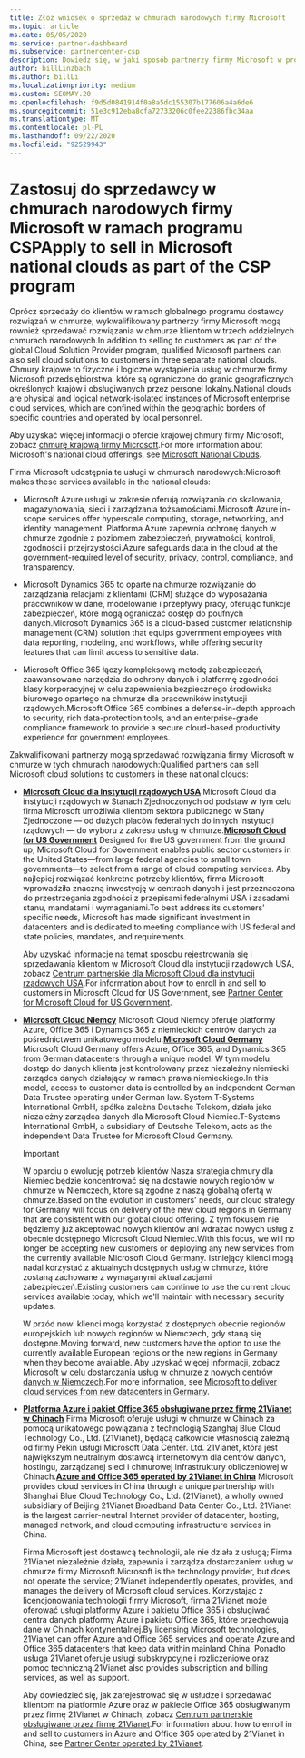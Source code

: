 ```yaml
---
title: Złóż wniosek o sprzedaż w chmurach narodowych firmy Microsoft
ms.topic: article
ms.date: 05/05/2020
ms.service: partner-dashboard
ms.subservice: partnercenter-csp
description: Dowiedz się, w jaki sposób partnerzy firmy Microsoft w programie dostawcy rozwiązań w chmurze mogą sprzedawać klientom zarejestrowanym w obsługiwanych chmurach narodowych.
author: billLinzbach
ms.author: billLi
ms.localizationpriority: medium
ms.custom: SEOMAY.20
ms.openlocfilehash: f9d5d0841914f0a8a5dc155307b177606a4a6de6
ms.sourcegitcommit: 51e3c912eba8cfa72733206c0fee22386fbc34aa
ms.translationtype: MT
ms.contentlocale: pl-PL
ms.lasthandoff: 09/22/2020
ms.locfileid: "92529943"
---
```

# <a name="apply-to-sell-in-microsoft-national-clouds-as-part-of-the-csp-program"></a><span data-ttu-id="f8f35-103">Zastosuj do sprzedawcy w chmurach narodowych firmy Microsoft w ramach programu CSP</span><span class="sxs-lookup"><span data-stu-id="f8f35-103">Apply to sell in Microsoft national clouds as part of the CSP program</span></span>

<span data-ttu-id="f8f35-104">Oprócz sprzedaży do klientów w ramach globalnego programu dostawcy rozwiązań w chmurze, wykwalifikowany partnerzy firmy Microsoft mogą również sprzedawać rozwiązania w chmurze klientom w trzech oddzielnych chmurach narodowych.</span><span class="sxs-lookup"><span data-stu-id="f8f35-104">In addition to selling to customers as part of the global Cloud Solution Provider program, qualified Microsoft partners can also sell cloud solutions to customers in three separate national clouds.</span></span> <span data-ttu-id="f8f35-105">Chmury krajowe to fizyczne i logiczne wystąpienia usług w chmurze firmy Microsoft przedsiębiorstwa, które są ograniczone do granic geograficznych określonych krajów i obsługiwanych przez personel lokalny.</span><span class="sxs-lookup"><span data-stu-id="f8f35-105">National clouds are physical and logical network-isolated instances of Microsoft enterprise cloud services, which are confined within the geographic borders of specific countries and operated by local personnel.</span></span> 

<span data-ttu-id="f8f35-106">Aby uzyskać więcej informacji o ofercie krajowej chmury firmy Microsoft, zobacz [chmurę krajową firmy Microsoft](https://www.microsoft.com/trustcenter/cloudservices/nationalcloud).</span><span class="sxs-lookup"><span data-stu-id="f8f35-106">For more information about Microsoft's national cloud offerings, see [Microsoft National Clouds](https://www.microsoft.com/trustcenter/cloudservices/nationalcloud).</span></span>

<span data-ttu-id="f8f35-107">Firma Microsoft udostępnia te usługi w chmurach narodowych:</span><span class="sxs-lookup"><span data-stu-id="f8f35-107">Microsoft makes these services available in the national clouds:</span></span>

-   <span data-ttu-id="f8f35-108">Microsoft Azure usługi w zakresie oferują rozwiązania do skalowania, magazynowania, sieci i zarządzania tożsamościami.</span><span class="sxs-lookup"><span data-stu-id="f8f35-108">Microsoft Azure in-scope services offer hyperscale computing, storage, networking, and identity management.</span></span> <span data-ttu-id="f8f35-109">Platforma Azure zapewnia ochronę danych w chmurze zgodnie z poziomem zabezpieczeń, prywatności, kontroli, zgodności i przejrzystości.</span><span class="sxs-lookup"><span data-stu-id="f8f35-109">Azure safeguards data in the cloud at the government-required level of security, privacy, control, compliance, and transparency.</span></span>

-   <span data-ttu-id="f8f35-110">Microsoft Dynamics 365 to oparte na chmurze rozwiązanie do zarządzania relacjami z klientami (CRM) służące do wyposażania pracowników w dane, modelowanie i przepływy pracy, oferując funkcje zabezpieczeń, które mogą ograniczać dostęp do poufnych danych.</span><span class="sxs-lookup"><span data-stu-id="f8f35-110">Microsoft Dynamics 365 is a cloud-based customer relationship management (CRM) solution that equips government employees with data reporting, modeling, and workflows, while offering security features that can limit access to sensitive data.</span></span>

-   <span data-ttu-id="f8f35-111">Microsoft Office 365 łączy kompleksową metodę zabezpieczeń, zaawansowane narzędzia do ochrony danych i platformę zgodności klasy korporacyjnej w celu zapewnienia bezpiecznego środowiska biurowego opartego na chmurze dla pracowników instytucji rządowych.</span><span class="sxs-lookup"><span data-stu-id="f8f35-111">Microsoft Office 365 combines a defense-in-depth approach to security, rich data-protection tools, and an enterprise-grade compliance framework to provide a secure cloud-based productivity experience for government employees.</span></span>

<span data-ttu-id="f8f35-112">Zakwalifikowani partnerzy mogą sprzedawać rozwiązania firmy Microsoft w chmurze w tych chmurach narodowych:</span><span class="sxs-lookup"><span data-stu-id="f8f35-112">Qualified partners can sell Microsoft cloud solutions to customers in these national clouds:</span></span>

-   <span data-ttu-id="f8f35-113">[**Microsoft Cloud dla instytucji rządowych USA**](https://www.microsoft.com/trustcenter/cloudservices/nationalcloud#Microsoft_Cloud_for_US) Microsoft Cloud dla instytucji rządowych w Stanach Zjednoczonych od podstaw w tym celu firma Microsoft umożliwia klientom sektora publicznego w Stany Zjednoczone — od dużych placów federalnych do innych instytucji rządowych — do wyboru z zakresu usług w chmurze.</span><span class="sxs-lookup"><span data-stu-id="f8f35-113">[**Microsoft Cloud for US Government**](https://www.microsoft.com/trustcenter/cloudservices/nationalcloud#Microsoft_Cloud_for_US) Designed for the US government from the ground up, Microsoft Cloud for Government enables public sector customers in the United States—from large federal agencies to small town governments—to select from a range of cloud computing services.</span></span> <span data-ttu-id="f8f35-114">Aby najlepiej rozwiązać konkretne potrzeby klientów, firma Microsoft wprowadziła znaczną inwestycję w centrach danych i jest przeznaczona do przestrzegania zgodności z przepisami federalnymi USA i zasadami stanu, mandatami i wymaganiami.</span><span class="sxs-lookup"><span data-stu-id="f8f35-114">To best address its customers' specific needs, Microsoft has made significant investment in datacenters and is dedicated to meeting compliance with US federal and state policies, mandates, and requirements.</span></span> 

    <span data-ttu-id="f8f35-115">Aby uzyskać informacje na temat sposobu rejestrowania się i sprzedawania klientom w Microsoft Cloud dla instytucji rządowych USA, zobacz [Centrum partnerskie dla Microsoft Cloud dla instytucji rządowych USA](partner-center-for-microsoft-us-govt-cloud.md).</span><span class="sxs-lookup"><span data-stu-id="f8f35-115">For information about how to enroll in and sell to customers in Microsoft Cloud for US Government, see [Partner Center for Microsoft Cloud for US Government](partner-center-for-microsoft-us-govt-cloud.md).</span></span>

-   <span data-ttu-id="f8f35-116">[**Microsoft Cloud Niemcy**](https://www.microsoft.com/trustcenter/cloudservices/nationalcloud#Microsoft_Cloud_Germany) Microsoft Cloud Niemcy oferuje platformy Azure, Office 365 i Dynamics 365 z niemieckich centrów danych za pośrednictwem unikatowego modelu.</span><span class="sxs-lookup"><span data-stu-id="f8f35-116">[**Microsoft Cloud Germany**](https://www.microsoft.com/trustcenter/cloudservices/nationalcloud#Microsoft_Cloud_Germany) Microsoft Cloud Germany offers Azure, Office 365, and Dynamics 365 from German datacenters through a unique model.</span></span> <span data-ttu-id="f8f35-117">W tym modelu dostęp do danych klienta jest kontrolowany przez niezależny niemiecki zarządca danych działający w ramach prawa niemieckiego.</span><span class="sxs-lookup"><span data-stu-id="f8f35-117">In this model, access to customer data is controlled by an independent German Data Trustee operating under German law.</span></span> <span data-ttu-id="f8f35-118">System T-Systems International GmbH, spółka zależna Deutsche Telekom, działa jako niezależny zarządca danych dla Microsoft Cloud Niemiec.</span><span class="sxs-lookup"><span data-stu-id="f8f35-118">T-Systems International GmbH, a subsidiary of Deutsche Telekom, acts as the independent Data Trustee for Microsoft Cloud Germany.</span></span>

    > [!IMPORTANT]  
    > <span data-ttu-id="f8f35-119">W oparciu o ewolucję potrzeb klientów Nasza strategia chmury dla Niemiec będzie koncentrować się na dostawie nowych regionów w chmurze w Niemczech, które są zgodne z naszą globalną ofertą w chmurze.</span><span class="sxs-lookup"><span data-stu-id="f8f35-119">Based on the evolution in customers' needs, our cloud strategy for Germany will focus on delivery of the new cloud regions in Germany that are consistent with our global cloud offering.</span></span> <span data-ttu-id="f8f35-120">Z tym fokusem nie będziemy już akceptować nowych klientów ani wdrażać nowych usług z obecnie dostępnego Microsoft Cloud Niemiec.</span><span class="sxs-lookup"><span data-stu-id="f8f35-120">With this focus, we will no longer be accepting new customers or deploying any new services from the currently available Microsoft Cloud Germany.</span></span> <span data-ttu-id="f8f35-121">Istniejący klienci mogą nadal korzystać z aktualnych dostępnych usług w chmurze, które zostaną zachowane z wymaganymi aktualizacjami zabezpieczeń.</span><span class="sxs-lookup"><span data-stu-id="f8f35-121">Existing customers can continue to use the current cloud services available today, which we'll maintain with necessary security updates.</span></span>
    >  
    > <span data-ttu-id="f8f35-122">W przód nowi klienci mogą korzystać z dostępnych obecnie regionów europejskich lub nowych regionów w Niemczech, gdy staną się dostępne.</span><span class="sxs-lookup"><span data-stu-id="f8f35-122">Moving forward, new customers have the option to use the currently available European regions or the new regions in Germany when they become available.</span></span> <span data-ttu-id="f8f35-123">Aby uzyskać więcej informacji, zobacz [Microsoft w celu dostarczania usług w chmurze z nowych centrów danych w Niemczech](https://news.microsoft.com/europe/2018/08/31/microsoft-to-deliver-cloud-services-from-new-datacentres-in-germany-in-2019-to-meet-evolving-customer-needs/).</span><span class="sxs-lookup"><span data-stu-id="f8f35-123">For more information, see [Microsoft to deliver cloud services from new datacenters in Germany](https://news.microsoft.com/europe/2018/08/31/microsoft-to-deliver-cloud-services-from-new-datacentres-in-germany-in-2019-to-meet-evolving-customer-needs/).</span></span>

    
-   <span data-ttu-id="f8f35-124">[**Platforma Azure i pakiet Office 365 obsługiwane przez firmę 21Vianet w Chinach**](https://www.microsoft.com/trustcenter/cloudservices/nationalcloud#Microsoft_Cloud_for_China) Firma Microsoft oferuje usługi w chmurze w Chinach za pomocą unikatowego powiązania z technologią Szanghaj Blue Cloud Technology Co., Ltd. (21Vianet), będącą całkowicie własnością zależną od firmy Pekin usługi Microsoft Data Center. Ltd. 21Vianet, która jest największym neutralnym dostawcą internetowym dla centrów danych, hostingu, zarządzanej sieci i chmurowej infrastruktury obliczeniowej w Chinach.</span><span class="sxs-lookup"><span data-stu-id="f8f35-124">[**Azure and Office 365 operated by 21Vianet in China**](https://www.microsoft.com/trustcenter/cloudservices/nationalcloud#Microsoft_Cloud_for_China) Microsoft provides cloud services in China through a unique partnership with Shanghai Blue Cloud Technology Co., Ltd. (21Vianet), a wholly owned subsidiary of Beijing 21Vianet Broadband Data Center Co., Ltd. 21Vianet is the largest carrier-neutral Internet provider of datacenter, hosting, managed network, and cloud computing infrastructure services in China.</span></span> 

    <span data-ttu-id="f8f35-125">Firma Microsoft jest dostawcą technologii, ale nie działa z usługą; Firma 21Vianet niezależnie działa, zapewnia i zarządza dostarczaniem usług w chmurze firmy Microsoft.</span><span class="sxs-lookup"><span data-stu-id="f8f35-125">Microsoft is the technology provider, but does not operate the service; 21Vianet independently operates, provides, and manages the delivery of Microsoft cloud services.</span></span> <span data-ttu-id="f8f35-126">Korzystając z licencjonowania technologii firmy Microsoft, firma 21Vianet może oferować usługi platformy Azure i pakietu Office 365 i obsługiwać centra danych platformy Azure i pakietu Office 365, które przechowują dane w Chinach kontynentalnej.</span><span class="sxs-lookup"><span data-stu-id="f8f35-126">By licensing Microsoft technologies, 21Vianet can offer Azure and Office 365 services and operate Azure and Office 365 datacenters that keep data within mainland China.</span></span> <span data-ttu-id="f8f35-127">Ponadto usługa 21Vianet oferuje usługi subskrypcyjne i rozliczeniowe oraz pomoc techniczną.</span><span class="sxs-lookup"><span data-stu-id="f8f35-127">21Vianet also provides subscription and billing services, as well as support.</span></span>

    <span data-ttu-id="f8f35-128">Aby dowiedzieć się, jak zarejestrować się w usłudze i sprzedawać klientom na platformie Azure oraz w pakiecie Office 365 obsługiwanym przez firmę 21Vianet w Chinach, zobacz [Centrum partnerskie obsługiwane przez firmę 21Vianet](/previous-versions/windows/it-pro/windows-home-server/ff357696(v=ws.11)).</span><span class="sxs-lookup"><span data-stu-id="f8f35-128">For information about how to enroll in and sell to customers in Azure and Office 365 operated by 21Vianet in China, see [Partner Center operated by 21Vianet](/previous-versions/windows/it-pro/windows-home-server/ff357696(v=ws.11)).</span></span>
